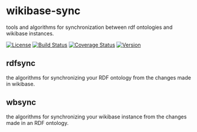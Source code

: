 # wikibase-sync
tools and algorithms for synchronization between rdf ontologies and wikibase instances.

[![License](https://img.shields.io/github/license/weso/wikibase-sync)](https://github.com/weso/wikibase-sync/blob/master/LICENSE)
[![Build Status](https://travis-ci.com/weso/wikibase-sync.svg?branch=master)](https://travis-ci.com/weso/wikibase-sync)
[![Coverage Status](https://codecov.io/gh/weso/wikibase-sync/branch/master/graph/badge.svg)](https://codecov.io/gh/weso/wikibase-sync)
[![Version](https://img.shields.io/badge/version-1.0.0-blue)](https://github.com/weso/wikibase-sync)

## rdfsync
the algorithms for synchronizing your RDF ontology from the changes made in wikibase.

## wbsync
the algorithms for synchronizing your wikibase instance from the changes made in an RDF ontology.
